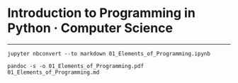 # Introduction to Programming in Python · Computer Science

---

```
jupyter nbconvert --to markdown 01_Elements_of_Programming.ipynb
```


```
pandoc -s -o 01_Elements_of_Programming.pdf 01_Elements_of_Programming.md
```
